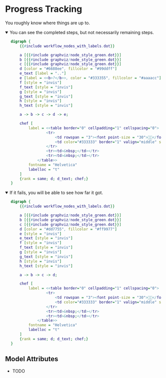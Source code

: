 # Progress Tracking

You roughly know where things are up to.

<details open>
<summary>You can see the completed steps, but not necessarily remaining steps.</summary>
<div style="margin-left: 18px;">

```dot process Progress Tracking
digraph {
    {{#include workflow_nodes_with_labels.dot}}

    a [{{#include graphviz/node_style_green.dot}}]
    b [{{#include graphviz/node_style_green.dot}}]
    c [{{#include graphviz/node_style_green.dot}}]
    d [color = "#6688ee", fillcolor = "#99ddff"]
    e_text [label = ".."]
    e [label = <<b>?</b>>, color = "#333355", fillcolor = "#aaaacc"]
    f [style = "invis"]
    f_text [style = "invis"]
    g [style = "invis"]
    g_text [style = "invis"]
    h [style = "invis"]
    h_text [style = "invis"]

    a -> b -> c -> d -> e;

    chef [
        label = <<table border="0" cellpadding="1" cellspacing="0">
                <tr>
                    <td rowspan = "3"><font point-size = "30">🧑‍🍳</font></td>
                    <td color="#333333" border="1" valign="middle" style="rounded"><i> <font point-size = "13">H</font><font point-size = "11">EAT THE MEAT&nbsp;</font></i></td>
                </tr>
                <tr><td>&nbsp;</td></tr>
                <tr><td>&nbsp;</td></tr>
            </table>>
        fontname = "Helvetica"
        labelloc = "t"
    ]
    {rank = same; d; d_text; chef;}
}
```

</div>
</details>

<details open>
<summary>If it fails, you will be able to see how far it got.</summary>
<div style="margin-left: 18px;">

```dot process Naive Workflow Failure
digraph {
    {{#include workflow_nodes_with_labels.dot}}

    a [{{#include graphviz/node_style_green.dot}}]
    b [{{#include graphviz/node_style_green.dot}}]
    c [{{#include graphviz/node_style_green.dot}}]
    d [color = "#dd7755", fillcolor = "#ff9977"]
    e [style = "invis"]
    e_text [style = "invis"]
    f [style = "invis"]
    f_text [style = "invis"]
    g [style = "invis"]
    g_text [style = "invis"]
    h [style = "invis"]
    h_text [style = "invis"]

    a -> b -> c -> d;

    chef [
        label = <<table border="0" cellpadding="1" cellspacing="0">
                <tr>
                    <td rowspan = "3"><font point-size = "30">🧑‍🍳</font></td>
                    <td color="#333333" border="1" valign="middle" style="rounded"><i> <font point-size = "13">O</font><font point-size = "11">OPS </font></i></td>
                </tr>
                <tr><td>&nbsp;</td></tr>
                <tr><td>&nbsp;</td></tr>
            </table>>
        fontname = "Helvetica"
        labelloc = "t"
    ]
    {rank = same; d; d_text; chef;}
}
```

</div>
</details>

## Model Attributes

* TODO
